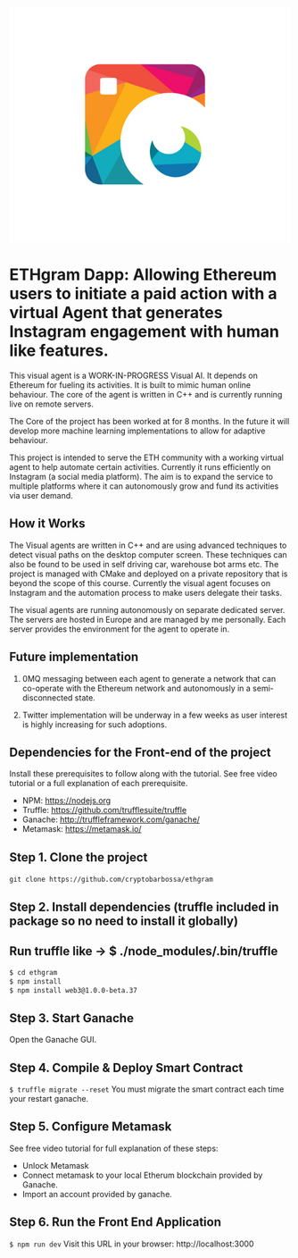 <p align="center">
  <img src="ethgram.jpg">
</p>

# ETHgram Dapp: Allowing Ethereum users to initiate a paid action with a virtual Agent that generates Instagram engagement with human like features.

This visual agent is a WORK-IN-PROGRESS Visual AI. It depends on Ethereum for fueling its activities. It is built to mimic human online behaviour.
The core of the agent is written in C++ and is currently running live on remote servers.

The Core of the project has been worked at for 8 months. In the future it will develop more machine learning implementations to allow for adaptive behaviour.

This project is intended to serve the ETH community with a working virtual agent to help automate certain activities. Currently it runs efficiently on Instagram (a social media platform). The aim is to expand the service to multiple platforms where it can autonomously grow and fund its activities via user demand.

## How it Works

The Visual agents are written in C++ and are using advanced techniques to detect visual paths on the desktop computer screen. These techniques can also be found to be used in self driving car, warehouse bot arms etc.
The project is managed with CMake and deployed on a private repository that is beyond the scope of this course.
Currently the visual agent focuses on Instagram and the automation process to make users delegate their tasks.

The visual agents are running autonomously on separate dedicated server. The servers are hosted in Europe and are managed by me personally. Each server provides the environment for the agent to operate in.

## Future implementation

1. 0MQ messaging between each agent to generate a network that can co-operate with the Ethereum network and autonomously in a semi-disconnected state.

2. Twitter implementation will be underway in a few weeks as user interest is highly increasing for such adoptions.

## Dependencies for the Front-end of the project

Install these prerequisites to follow along with the tutorial. See free video tutorial or a full explanation of each prerequisite.

- NPM: https://nodejs.org
- Truffle: https://github.com/trufflesuite/truffle
- Ganache: http://truffleframework.com/ganache/
- Metamask: https://metamask.io/

## Step 1. Clone the project

`git clone https://github.com/cryptobarbossa/ethgram`

## Step 2. Install dependencies (truffle included in package so no need to install it globally)

## Run truffle like -> \$ ./node_modules/.bin/truffle

```
$ cd ethgram
$ npm install
$ npm install web3@1.0.0-beta.37
```

## Step 3. Start Ganache

Open the Ganache GUI.

## Step 4. Compile & Deploy Smart Contract

`$ truffle migrate --reset`
You must migrate the smart contract each time your restart ganache.

## Step 5. Configure Metamask

See free video tutorial for full explanation of these steps:

- Unlock Metamask
- Connect metamask to your local Etherum blockchain provided by Ganache.
- Import an account provided by ganache.

## Step 6. Run the Front End Application

`$ npm run dev`
Visit this URL in your browser: http://localhost:3000
